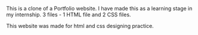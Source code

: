 This is a clone of a Portfolio website. I have made this as a learning stage in my internship.
3 files - 1 HTML file and 2 CSS files.

This website was made for html and css designing practice.
